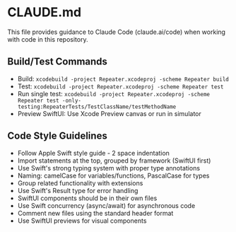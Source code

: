 # CLAUDE.md

This file provides guidance to Claude Code (claude.ai/code) when working with code in this repository.

## Build/Test Commands
- Build: `xcodebuild -project Repeater.xcodeproj -scheme Repeater build`
- Test: `xcodebuild -project Repeater.xcodeproj -scheme Repeater test`
- Run single test: `xcodebuild -project Repeater.xcodeproj -scheme Repeater test -only-testing:RepeaterTests/TestClassName/testMethodName`
- Preview SwiftUI: Use Xcode Preview canvas or run in simulator

## Code Style Guidelines
- Follow Apple Swift style guide - 2 space indentation
- Import statements at the top, grouped by framework (SwiftUI first)
- Use Swift's strong typing system with proper type annotations
- Naming: camelCase for variables/functions, PascalCase for types
- Group related functionality with extensions
- Use Swift's Result type for error handling
- SwiftUI components should be in their own files
- Use Swift concurrency (async/await) for asynchronous code
- Comment new files using the standard header format
- Use SwiftUI previews for visual components
